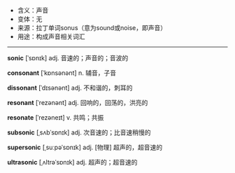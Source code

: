 - <span class="definition">含义：声音</span>
- <span class="definition">变体：无</span>
- <span class="definition">来源：拉丁单词sonus（意为sound或noise，即声音）</span>
- <span class="definition">用途：构成声音相关词汇</span>

---

<span class="vocabulary">**sonic**</span> [ˈsɒnɪk] adj. 音速的；声音的；音波的

<span class="vocabulary">**consonant**</span> [ˈkɒnsənənt] n. 辅音，子音

<span class="vocabulary">**dissonant**</span> [ˈdɪsənənt] adj. 不和谐的，刺耳的

<span class="vocabulary">**resonant**</span> [ˈrezənənt] adj. 回响的，回荡的，洪亮的

<span class="vocabulary">**resonate**</span> [ˈrezəneɪt] v. 共鸣；共振

<span class="vocabulary">**subsonic**</span> [ˌsʌbˈsɒnɪk] adj. 次音速的；比音速稍慢的

<span class="vocabulary">**supersonic**</span> [ˌsuːpəˈsɒnɪk] adj. [物理] 超声的，超音速的

<span class="vocabulary">**ultrasonic**</span> [ˌʌltrəˈsɒnɪk] adj. 超声的；超音速的
